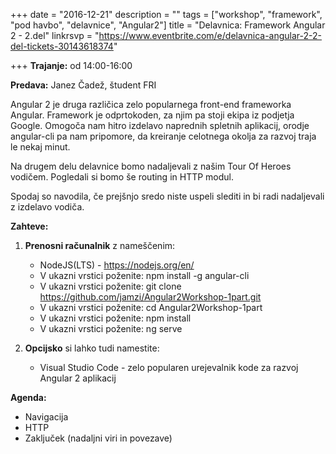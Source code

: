 +++
date = "2016-12-21"
description = ""
tags = ["workshop", "framework", "pod havbo", "delavnice", "Angular2"]
title = "Delavnica: Framework Angular 2 - 2.del"
linkrsvp = "https://www.eventbrite.com/e/delavnica-angular-2-2-del-tickets-30143618374"

+++
**Trajanje:** od 14:00-16:00

**Predava:** Janez Čadež, študent FRI

Angular 2 je druga različica zelo popularnega front-end frameworka Angular. Framework je odprtokoden, za njim pa stoji ekipa iz podjetja Google.
Omogoča nam hitro izdelavo naprednih spletnih aplikacij, orodje angular-cli pa nam pripomore, da kreiranje celotnega okolja za razvoj traja le nekaj minut.

<!--more-->

Na drugem delu delavnice bomo nadaljevali z našim Tour Of Heroes vodičem. Pogledali si bomo še routing in HTTP modul. 

Spodaj so navodila, če prejšnjo sredo niste uspeli slediti in bi radi nadaljevali z izdelavo vodiča.

**Zahteve:**

1. **Prenosni računalnik** z nameščenim:

   - NodeJS(LTS) - https://nodejs.org/en/
   - V ukazni vrstici poženite: npm install -g angular-cli
   - V ukazni vrstici poženite: git clone https://github.com/jamzi/Angular2Workshop-1part.git
   - V ukazni vrstici poženite: cd Angular2Workshop-1part
   - V ukazni vrstici poženite: npm install
   - V ukazni vrstici poženite: ng serve
  
2. **Opcijsko** si lahko tudi namestite:

   - Visual Studio Code - zelo popularen urejevalnik kode za razvoj Angular 2 aplikacij
   
**Agenda:**

   - Navigacija
   - HTTP
   - Zaključek (nadaljni viri in povezave)
